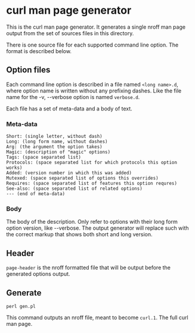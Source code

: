 # curl man page generator

This is the curl man page generator. It generates a single nroff man page
output from the set of sources files in this directory.

There is one source file for each supported command line option. The format is
described below.

## Option files

Each command line option is described in a file named `<long name>.d`, where
option name is written without any prefixing dashes. Like the file name for
the -v, --verbose option is named `verbose.d`.

Each file has a set of meta-data and a body of text.

### Meta-data

    Short: (single letter, without dash)
    Long: (long form name, without dashes)
    Arg: (the argument the option takes)
    Magic: (description of "magic" options)
    Tags: (space separated list)
    Protocols: (space separated list for which protocols this option works)
    Added: (version number in which this was added)
    Mutexed: (space separated list of options this overrides)
    Requires: (space separated list of features this option requres)
    See-also: (space separated list of related options)
    --- (end of meta-data)

### Body

The body of the description. Only refer to options with their long form option
version, like --verbose. The output generator will replace such with the
correct markup that shows both short and long version.

## Header

`page-header` is the nroff formatted file that will be output before the
generated options output.

## Generate

`perl gen.pl`

This command outputs an nroff file, meant to become `curl.1`. The full curl
man page.
